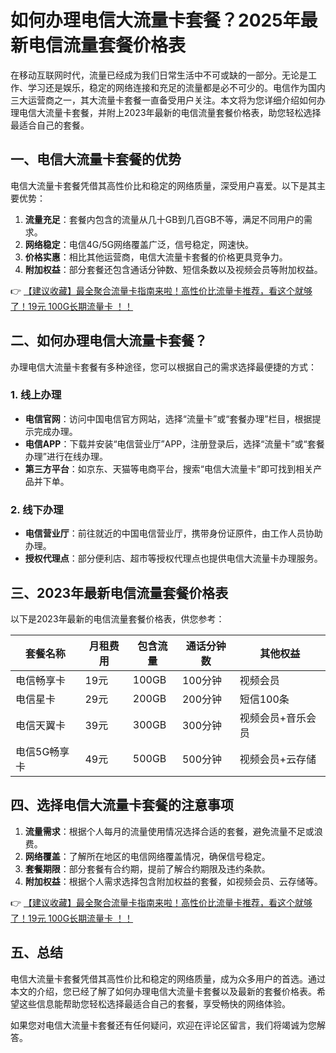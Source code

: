 # 如何办理电信大流量卡套餐？2025年最新电信流量套餐价格表

在移动互联网时代，流量已经成为我们日常生活中不可或缺的一部分。无论是工作、学习还是娱乐，稳定的网络连接和充足的流量都是必不可少的。电信作为国内三大运营商之一，其大流量卡套餐一直备受用户关注。本文将为您详细介绍如何办理电信大流量卡套餐，并附上2023年最新的电信流量套餐价格表，助您轻松选择最适合自己的套餐。

## 一、电信大流量卡套餐的优势

电信大流量卡套餐凭借其高性价比和稳定的网络质量，深受用户喜爱。以下是其主要优势：

1. **流量充足**：套餐内包含的流量从几十GB到几百GB不等，满足不同用户的需求。
2. **网络稳定**：电信4G/5G网络覆盖广泛，信号稳定，网速快。
3. **价格实惠**：相比其他运营商，电信大流量卡套餐的价格更具竞争力。
4. **附加权益**：部分套餐还包含通话分钟数、短信条数以及视频会员等附加权益。

👉 [【建议收藏】最全聚合流量卡指南来啦！高性价比流量卡推荐，看这个就够了！19元 100G长期流量卡 ！！](https://bit.ly/Liuliangka)

## 二、如何办理电信大流量卡套餐？

办理电信大流量卡套餐有多种途径，您可以根据自己的需求选择最便捷的方式：

### 1. 线上办理
- **电信官网**：访问中国电信官方网站，选择“流量卡”或“套餐办理”栏目，根据提示完成办理。
- **电信APP**：下载并安装“电信营业厅”APP，注册登录后，选择“流量卡”或“套餐办理”进行在线办理。
- **第三方平台**：如京东、天猫等电商平台，搜索“电信大流量卡”即可找到相关产品并下单。

### 2. 线下办理
- **电信营业厅**：前往就近的中国电信营业厅，携带身份证原件，由工作人员协助办理。
- **授权代理点**：部分便利店、超市等授权代理点也提供电信大流量卡办理服务。

## 三、2023年最新电信流量套餐价格表

以下是2023年最新的电信流量套餐价格表，供您参考：

| 套餐名称       | 月租费用 | 包含流量 | 通话分钟数 | 其他权益       |
|----------------|----------|----------|------------|----------------|
| 电信畅享卡     | 19元     | 100GB    | 100分钟     | 视频会员       |
| 电信星卡       | 29元     | 200GB    | 200分钟     | 短信100条      |
| 电信天翼卡     | 39元     | 300GB    | 300分钟     | 视频会员+音乐会员 |
| 电信5G畅享卡   | 49元     | 500GB    | 500分钟     | 视频会员+云存储 |

## 四、选择电信大流量卡套餐的注意事项

1. **流量需求**：根据个人每月的流量使用情况选择合适的套餐，避免流量不足或浪费。
2. **网络覆盖**：了解所在地区的电信网络覆盖情况，确保信号稳定。
3. **套餐期限**：部分套餐有合约期，提前了解合约期限及违约条款。
4. **附加权益**：根据个人需求选择包含附加权益的套餐，如视频会员、云存储等。

👉 [【建议收藏】最全聚合流量卡指南来啦！高性价比流量卡推荐，看这个就够了！19元 100G长期流量卡 ！！](https://bit.ly/Liuliangka)

## 五、总结

电信大流量卡套餐凭借其高性价比和稳定的网络质量，成为众多用户的首选。通过本文的介绍，您已经了解了如何办理电信大流量卡套餐以及最新的套餐价格表。希望这些信息能帮助您轻松选择最适合自己的套餐，享受畅快的网络体验。

如果您对电信大流量卡套餐还有任何疑问，欢迎在评论区留言，我们将竭诚为您解答。